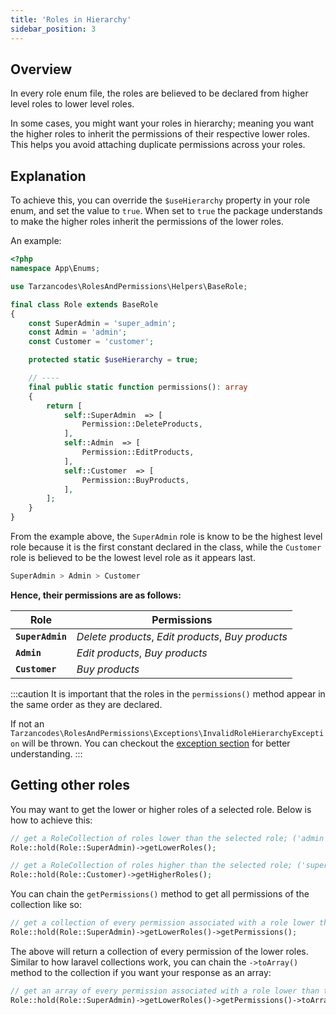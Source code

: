 ```yaml
---
title: 'Roles in Hierarchy'
sidebar_position: 3
---
```


## Overview
In every role enum file, the roles are believed to be declared from higher level roles to lower level roles. 

In some cases, you might want your roles in hierarchy; meaning you want the higher roles to inherit the permissions of their respective lower roles. This helps you avoid attaching duplicate permissions across your roles.

## Explanation
To achieve this, you can override the `$useHierarchy` property in your role enum, and set the value to `true`. When set to `true` the package understands to make the higher roles inherit the permissions of the lower roles. 

An example:
```php title='app\Enums\Role.php' {12}
<?php
namespace App\Enums;

use Tarzancodes\RolesAndPermissions\Helpers\BaseRole;

final class Role extends BaseRole
{
    const SuperAdmin = 'super_admin';
    const Admin = 'admin';
    const Customer = 'customer';

    protected static $useHierarchy = true;

    // ----
    final public static function permissions(): array
    {
        return [
            self::SuperAdmin  => [
                Permission::DeleteProducts,
            ],
            self::Admin  => [
                Permission::EditProducts,
            ],
            self::Customer  => [
                Permission::BuyProducts,
            ],
        ];
    }
}
```
From the example above, the `SuperAdmin` role is know to be the highest level role because it is the first constant declared in the class, while the `Customer` role is believed to be the lowest level role as it appears last.

```php title='Hierarchy'
SuperAdmin > Admin > Customer
```

**Hence, their permissions are as follows:**

| Role | Permissions |
| ----------- | ----------- |  
| **`SuperAdmin`** | *Delete products*, *Edit products*, *Buy products*  |
| **`Admin`** | *Edit products*, *Buy products*  | 
| **`Customer`** | *Buy products* | 

:::caution
It is important that the roles in the `permissions()` method appear in the same order as they are declared. 

If not an `Tarzancodes\RolesAndPermissions\Exceptions\InvalidRoleHierarchyException`  will be thrown. You can checkout the [exception section](https://blah.com) for better understanding.
:::

## Getting other roles
You may want to get the lower or higher roles of a selected role. Below is how to achieve this:

```php
// get a RoleCollection of roles lower than the selected role; ('admin', 'customer')
Role::hold(Role::SuperAdmin)->getLowerRoles(); 

// get a RoleCollection of roles higher than the selected role; ('super_admin', 'admin')
Role::hold(Role::Customer)->getHigherRoles(); 
```

You can chain the `getPermissions()` method to get all permissions of the collection like so:

```php
// get a collection of every permission associated with a role lower than the selected role
Role::hold(Role::SuperAdmin)->getLowerRoles()->getPermissions(); 
```

The above will return a collection of every permission of the lower roles. Similar to how laravel collections work, you can chain the `->toArray()` method to the collection if you want your response as an array:
```php
// get an array of every permission associated with a role lower than the selected role
Role::hold(Role::SuperAdmin)->getLowerRoles()->getPermissions()->toArray();
```
